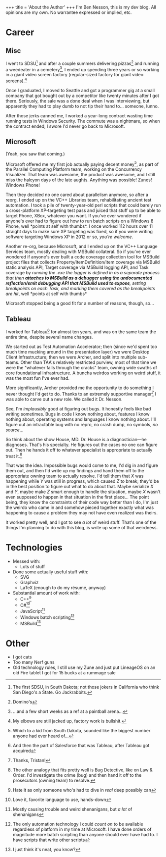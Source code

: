+++
title = 'About the Author'
+++
I'm Ben Nesson, this is my dev blog.  All opinions are my own.  No warrantee expressed or implied, etc.

# Career
## Misc
I went to SDSU[^1] and after a couple summers delivering pizzas[^2] and running a weedeater in a cemetery[^3], I ended up spending three years or so working in a giant video screen factory (regular-sized factory for giant video screens).[^4]

Once I graduated, I moved to Seattle and got a programmer gig at a small company that got bought out by a competitor like twenty minutes after I got there.  Seriously, the sale was a done deal when I was interviewing, but apparently they had to play dumb to not tip their hand to… someone, Iunno.

After those jerks canned me, I worked a year-long contract wasting time running tests in Windows Security.  The commute was a nightmare, so when the contract ended, I swore I'd never go back to Microsoft.

## Microsoft
(Yeah, you saw that coming.)

Microsoft offered me my first job actually paying decent money[^5], as part of the Parallel Computing Platform team, working on the Concurrency Visualizer.  That team was awesome, the product was awesome, and I still miss the halcyon days of the late aughts.  Anything was possible!  Zunes!  Windows Phone!

Then they decided no one cared about parallelism anymore, so after a reorg, I ended up on the VC++ Libraries team, rehabilitating ancient test automation.  I took a pile of twenty-year-old perl scripts that could barely run a cross-platform XP-targeting test pass and juiced that stuff up to be able to target Phone, XBox, whatever you want.  If you've ever wondered if anyone's ever had to figure out how to run batch scripts on a Windows 8 Phone, well \*points at self with thumbs\*.  I once worked 112 hours over 11 straight days to make sure XP targeting was fixed, so if you were writing software targeting Windows XP in 2012 or so, _you're welcome_.

Another re-org, because Microsoft, and I ended up on the VC++ Language Services team, mostly dealing with MSBuild collateral.  So if you've ever wondered if anyone's ever built a code coverage collection tool for MSBuild project files that collects Property/ItemDefinition/Item coverage via MSBuild static analysis API, Target coverage via MSBuild logging API, and Task coverage by _running the .exe the logger is defined in as a separate process that then **attaches to MSBuild as a debugger using the undocumented reflection/emit debugging API that MSBuild used to expose**, setting breakpoints on each Task, and marking them covered as the breakpoints are hit_, well \*points at self with thumbs\*

Microsoft stopped being a good fit for a number of reasons, though, so…

## Tableau
I worked for Tableau[^6] for almost ten years, and was on the same team the entire time, despite several name changes.

We started out as Test Automation Accelerator; then (since we'd spent too much time mucking around in the presentation layer) we were Desktop Client Infrastructure; then we were Archer, and split into multiple sub-teams.  Other than TAA's relatively restricted purview, most of that time we were the "whatever falls through the cracks" team, owning wide swaths of core foundational infrastructure.  A buncha weirdos working on weird stuff, it was the most fun I've ever had.

More significantly, Archer provided me the opportunity to do something I never thought I'd get to do.  Thanks to an extremely supportive manager[^7] I was able to carve out a new role.  We called it Dr. Nesson.

See, I'm _implausibly_ good at figuring out bugs.  It honestly feels like bad writing sometimes.  Bugs in code I know nothing about, features I know nothing about, operating systems and languages I know nothing about.  I'll figure out an intractable bug with no repro, no crash dump, no symbols, _no source_…

So think about the show House, MD.  Dr. House is a diagnostician—he diagnoses.  That's his specialty.  He figures out the cases no one can figure out.  Then he hands it off to whatever specialist is appropriate to actually treat it.[^8]

That was the idea.  Impossible bugs would come to me, I'd dig in and figure them out, and then I'd write up my findings and hand them off to the appropriate owning team to actually resolve.  I'd tell them that _X_ was happening while _Y_ was still in progress, which caused _Z_ to break; they'd be in the best position to figure out what to do about that.  Maybe serialize _X_ and _Y_, maybe make _Z_ smart enough to handle the situation, maybe _X_ wasn't even supposed to happen in that situation in the first place… The point being, they know the constraints of their code way better than I do, I'm just the weirdo who came in and somehow pieced together exactly what was happening to cause a problem they may not have even realized was theirs.

It worked pretty well, and I got to see _a lot_ of weird stuff.  That's one of the things I'm planning to do with this blog, is write up some of that weirdness.

# Technologies
- Messed with:
  - Lots of stuff
- Done some actually useful stuff with:
  - SVG
  - Graphviz
  - LaTeX (enough to do my résumé, anyway)
- Substantial amount of work with:
  - C++[^9]
  - C#[^10]
  - JavaScript[^11]
  - Windows batch scripting[^12]
  - MSBuild[^13]

# Other
- I got cats
- Too many Nerf guns
- Old technology rules, I still use my Zune and just put LineageOS on an old Fire tablet I got for 15 bucks at a rummage sale

[^1]: The first SDSU, in South Dakota; not those jokers in California who think San Diego's a State.  Go Jackrabbits.
[^2]: Domino's
[^3]: …and a few short weeks as a ref at a paintball arena…
[^4]: My elbows are still jacked up, factory work is bullshit.
[^5]: Which to a kid from South Dakota, sounded like the biggest number anyone had ever heard of…
[^6]: And then the part of Salesforce that was Tableau, after Tableau got acquired
[^7]: Thanks, Tristan!
[^8]: The other analogy that fits pretty well is Bug Detective, like on Law & Order.  I'd investigate the crime (bug) and then hand it off to the prosecutors (owning team) to resolve.
[^9]: Hate it as only someone who's had to dive in _real_ deep possibly can
[^10]: Love it, favorite language to use, hands-down
[^11]: Mostly causing trouble and weird shenanigans, but _a lot_ of shenanigans
[^12]: The only automation technology I could _count on_ to be available regardless of platform in my time at Microsoft.  I have done orders of magnitude more batch scripting than anyone should ever have had to.  I have scripts that write other scripts
[^13]: I just think it's neat, you know?
